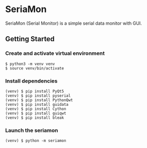 # SeriaMon

SeriaMon (Serial Monitor) is a simple serial data monitor with GUI.

## Getting Started

### Create and activate virtual environment

```shell
$ python3 -m venv venv
$ source venv/bin/activate
```

### Install dependencies

```shell
(venv) $ pip install PyQt5
(venv) $ pip install pyserial
(venv) $ pip install PythonQwt
(venv) $ pip install guidata
(venv) $ pip install Cython
(venv) $ pip install guiqwt
(venv) $ pip install bleak
```

### Launch the seriamon

```shell
(venv) $ python -m seriamon
```
